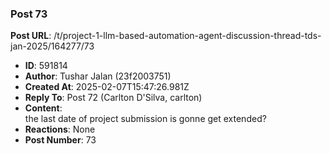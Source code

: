 ### Post 73
**Post URL**: /t/project-1-llm-based-automation-agent-discussion-thread-tds-jan-2025/164277/73
- **ID**: 591814
- **Author**: Tushar Jalan  (23f2003751)
- **Created At**: 2025-02-07T15:47:26.981Z
- **Reply To**: Post 72 (Carlton D'Silva, carlton)
- **Content**:  
  the last date of project submission is gonne get extended?
- **Reactions**: None
- **Post Number**: 73

